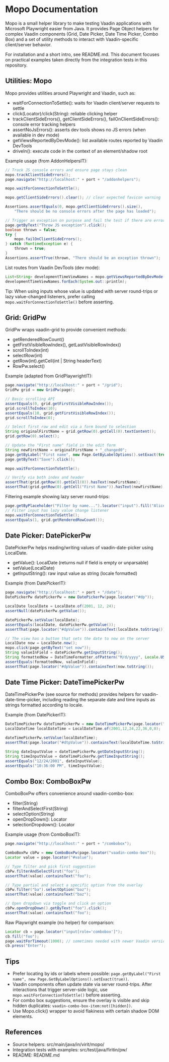 # Mopo Documentation

Mopo is a small helper library to make testing Vaadin applications with Microsoft Playwright easier from Java. 
It provides Page Object helpers for complex Vaadin components (Grid, Date Picker, Date Time Picker, Combo Box) and 
a set of utility methods to interact with Vaadin-specific client/server behavior.

For installation and a short intro, see README.md. This document focuses on practical examples taken directly from the 
integration tests in this repository.

## Utilities: Mopo

Mopo provides utilities around Playwright and Vaadin, such as:
- waitForConnectionToSettle(): waits for Vaadin client/server requests to settle
- click(Locator)/click(String): reliable clicking helper
- trackClientSideErrors(), getClientSideErrors(), failOnClientSideErrors(): console error tracking helpers
- assertNoJsErrors(): asserts dev tools shows no JS errors (when available in dev mode)
- getViewsReportedByDevMode(): list available routes reported by Vaadin DevTools
- driveIn(): execute code in the context of an element/shadow root

Example usage (from AddonHelpersIT):

```java
// Track JS console errors and ensure page stays clean
mopo.trackClientSideErrors();
page.navigate("http://localhost:" + port + "/addonhelpers");

mopo.waitForConnectionToSettle();

mopo.getClientSideErrors().clear(); // clear expected favicon warning

Assertions.assertEquals(0, mopo.getClientSideErrors().size(),
    "There should be no console errors after the page has loaded");

// Trigger an exception on purpose and fail the test if there are errors
page.getByText("Throw JS exception").click();
boolean thrown = false;
try {
    mopo.failOnClientSideErrors();
} catch (RuntimeException e) {
    thrown = true;
}
Assertions.assertTrue(thrown, "There should be an exception thrown");
```

List routes from Vaadin DevTools (dev mode):

```java
List<String> developmentTimeViewNames = mopo.getViewsReportedByDevMode(browser, "http://localhost:" + port + "/");
developmentTimeViewNames.forEach(System.out::println);
```

Tip: When using inputs whose value is updated with server round-trips or lazy value-changed listeners, prefer calling 
`mopo.waitForConnectionToSettle()` before asserting.

## Grid: GridPw

GridPw wraps vaadin-grid to provide convenient methods:
- getRenderedRowCount()
- getFirstVisibleRowIndex(), getLastVisibleRowIndex()
- scrollToIndex(int)
- selectRow(int)
- getRow(int).getCell(int | String headerText)
- RowPw.select()

Example (adapted from GridPlaywrightIT):

```java
page.navigate("http://localhost:" + port + "/grid");
GridPw grid = new GridPw(page);

// Basic scrolling API
assertEquals(0, grid.getFirstVisibleRowIndex());
grid.scrollToIndex(10);
assertEquals(10, grid.getFirstVisibleRowIndex());
grid.scrollToIndex(0);

// Select first row and edit via a form bound to selection
String originalFirstName = grid.getRow(0).getCell(0).textContent();
grid.getRow(0).select();

// Update the "First name" field in the edit form
String newFirstName = originalFirstName + "_changed0";
page.getByLabel("First name", new Page.GetByLabelOptions().setExact(true)).fill(newFirstName);
page.getByText("Save").click();

mopo.waitForConnectionToSettle();

// Verify via both index and header
assertThat(grid.getRow(0).getCell(0)).hasText(newFirstName);
assertThat(grid.getRow(0).getCell("First Name")).hasText(newFirstName);
```

Filtering example showing lazy server round-trips:

```java
page.getByPlaceholder("Filter by name...").locator("input").fill("Alice");
// Filter input has lazy value change listener
mopo.waitForConnectionToSettle();
assertEquals(1, grid.getRenderedRowCount());
```

## Date Picker: DatePickerPw

DatePickerPw helps reading/writing values of vaadin-date-picker using LocalDate.
- getValue(): LocalDate (returns null if field is empty or unparsable)
- setValue(LocalDate)
- getInputString(): raw input value as string (locale formatted)

Example (from DatePickerIT):

```java
page.navigate("http://localhost:" + port + "/date");
DatePickerPw datePickerPw = new DatePickerPw(page.locator("#dp"));

LocalDate localDate = LocalDate.of(2001, 12, 24);
assertNull(datePickerPw.getValue());

datePickerPw.setValue(localDate);
assertEquals(localDate, datePickerPw.getValue());
assertThat(page.locator("#dpValue")).containsText(localDate.toString());

// The view has a button that sets the date to now on the server
LocalDate now = LocalDate.now();
mopo.click(page.getByText("set now"));
String valueInField = datePickerPw.getInputString();
String formattedNow = DateTimeFormatter.ofPattern("M/d/yyyy", Locale.US).format(now);
assertEquals(formattedNow, valueInField);
assertThat(page.locator("#dpValue")).containsText(now.toString());
```

## Date Time Picker: DateTimePickerPw

DateTimePickerPw (see source for methods) provides helpers for vaadin-date-time-picker, including reading the separate 
date and time inputs as strings formatted according to locale.

Example (from DatePickerIT):

```java
DateTimePickerPw dateTimePickerPw = new DateTimePickerPw(page.locator("#dtp"));
LocalDateTime localDateTime = LocalDateTime.of(2001,12,24,22,36,0,0);

dateTimePickerPw.setValue(localDateTime);
assertThat(page.locator("#dtpValue")).containsText(localDateTime.toString());

String dateInputValue = dateTimePickerPw.getDateInputString();
String timeInputValue = dateTimePickerPw.getTimeInputString();
assertEquals("12/24/2001", dateInputValue);
assertEquals("10:36:00 PM", timeInputValue);
```

## Combo Box: ComboBoxPw

ComboBoxPw offers convenience around vaadin-combo-box:
- filter(String)
- filterAndSelectFirst(String)
- selectOption(String)
- openDropDown(): Locator
- selectionDropdown(): Locator

Example usage (from ComboBoxIT):

```java
page.navigate("http://localhost:" + port + "/combobox");

ComboBoxPw cbPw = new ComboBoxPw(page.locator("vaadin-combo-box"));
Locator value = page.locator("#value");

// Type filter and pick first suggestion
cbPw.filterAndSelectFirst("foo");
assertThat(value).containsText("foo");

// Type partial and select a specific option from the overlay
cbPw.filter("ba").selectOption("baz");
assertThat(value).containsText("baz");

// Open dropdown via toggle and click an option
cbPw.openDropDown().getByText("foo").click();
assertThat(value).containsText("foo");
```

Raw Playwright example (no helper) for comparison:

```java
Locator cb = page.locator("input[role='combobox']");
cb.fill("foo");
page.waitForTimeout(1000); // sometimes needed with newer Vaadin versions
cb.press("Enter");
```

## Tips

- Prefer locating by ids or labels where possible: `page.getByLabel("First name", new Page.GetByLabelOptions().setExact(true))`.
- Vaadin components often update state via server round-trips. After interactions that trigger server-side logic, use `mopo.waitForConnectionToSettle()` before asserting.
- For combo box suggestions, ensure the overlay is visible and skip hidden duplicates: `vaadin-combo-box-item:not([hidden])`.
- Use Mopo.click() wrapper to avoid flakiness with certain shadow DOM elements.

## References

- Source helpers: src/main/java/in/virit/mopo/
- Integration tests with examples: src/test/java/firitin/pw/
- README: README.md
